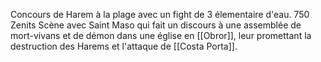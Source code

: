 Concours de Harem à la plage avec un fight de 3 élementaire d'eau.
750 Zenits
Scène avec Saint Maso qui fait un discours à une assemblée de mort-vivans et de démon dans une église en [[Obror]], leur promettant la destruction des Harems et l'attaque de [[Costa Porta]].
